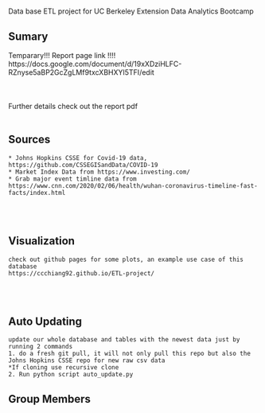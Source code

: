 # <Project Name Here>
Data base ETL project for UC Berkeley Extension Data Analytics Bootcamp
## Sumary
<place holder>
Temparary!!! Report page link !!!!
    https://docs.google.com/document/d/19xXDziHLFC-RZnyse5aBP2GcZgLMf9txcXBHXYI5TFI/edit
<br/>
<br/>
<br/>
<br/>
Further details check out the report pdf

<br/>
<br/>

## Sources
    * Johns Hopkins CSSE for Covid-19 data, https://github.com/CSSEGISandData/COVID-19
    * Market Index Data from https://www.investing.com/
    * Grab major event timline data from https://www.cnn.com/2020/02/06/health/wuhan-coronavirus-timeline-fast-facts/index.html


<br/>
<br/>

## Visualization 
    check out github pages for some plots, an example use case of this database
    https://ccchiang92.github.io/ETL-project/

<br/>
<br/>

## Auto Updating
    update our whole database and tables with the newest data just by running 2 commands
    1. do a fresh git pull, it will not only pull this repo but also the Johns Hopkins CSSE repo for new raw csv data
    *If cloning use recursive clone
    2. Run python script auto_update.py



## Group Members
